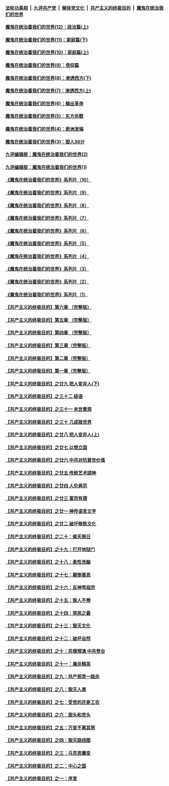 

####  [法轮功真相](../../../../basic/blob/master/README.md?t=09302331) &nbsp;|&nbsp; [九评共产党](../../../../9ping.md/blob/master/README.md?t=09302331) &nbsp;|&nbsp; [解体党文化](../../../../jtdwh.md/blob/master/README.md?t=09302331)  &nbsp;|&nbsp; [共产主义的终极目的](../../../../gczydzjmd.md/blob/master/README.md?t=09302331) &nbsp;|&nbsp; [魔鬼在统治我们的世界](../../../../mgztzwmdsj.md/blob/master/README.md?t=09302331) 

#### [魔鬼在统治着我们的世界(12)：政治篇(上)](../pages/nsc422/n10444576.md?t=09302331) 

#### [魔鬼在统治着我们的世界(11)：家庭篇(下)](../pages/nsc422/n10440961.md?t=09302331) 

#### [魔鬼在统治着我们的世界(10)：家庭篇(上)](../pages/nsc422/n10435448.md?t=09302331) 

#### [魔鬼在统治着我们的世界(9)：信仰篇](../pages/nsc422/n10432159.md?t=09302331) 

#### [魔鬼在统治着我们的世界(8)：渗透西方(下)](../pages/nsc422/n10429603.md?t=09302331) 

#### [魔鬼在统治着我们的世界(7)：渗透西方(上)](../pages/nsc422/n10426013.md?t=09302331) 

#### [魔鬼在统治着我们的世界(6)：输出革命](../pages/nsc422/n10421536.md?t=09302331) 

#### [魔鬼在统治着我们的世界(5)：东方杀戮](../pages/nsc422/n10417707.md?t=09302331) 

#### [魔鬼在统治着我们的世界(4)：欧洲发端](../pages/nsc422/n10414890.md?t=09302331) 

#### [魔鬼在统治着我们的世界(3)：毁人36计](../pages/nsc422/n10411583.md?t=09302331) 

#### [九评编辑部：魔鬼在统治着我们的世界(2)](../pages/nsc422/n10410036.md?t=09302331) 

#### [九评编辑部：魔鬼在统治着我们的世界(1)](../pages/nsc422/n10406825.md?t=09302331) 

#### [《魔鬼在统治着我们的世界》系列片（10）](../pages/nsc422/n12292670.md?t=09302331) 

#### [《魔鬼在统治着我们的世界》系列片（9）](../pages/nsc422/n12290859.md?t=09302331) 

#### [《魔鬼在统治着我们的世界》系列片（8）](../pages/nsc422/n12287445.md?t=09302331) 

#### [《魔鬼在统治着我们的世界》系列片（7）](../pages/nsc422/n12283425.md?t=09302331) 

#### [《魔鬼在统治着我们的世界》系列片（6）](../pages/nsc422/n12282314.md?t=09302331) 

#### [《魔鬼在统治着我们的世界》系列片（5）](../pages/nsc422/n12281419.md?t=09302331) 

#### [《魔鬼在统治着我们的世界》系列片（4）](../pages/nsc422/n12274024.md?t=09302331) 

#### [《魔鬼在统治着我们的世界》系列片（3）](../pages/nsc422/n12271322.md?t=09302331) 

#### [《魔鬼在统治着我们的世界》系列片（2）](../pages/nsc422/n12269049.md?t=09302331) 

#### [《魔鬼在统治着我们的世界》系列片（1）](../pages/nsc422/n12267575.md?t=09302331) 

#### [【共产主义的终极目的】第六章 （完整版）](../pages/nsc422/n11428913.md?t=09302331) 

#### [【共产主义的终极目的】第五章 （完整版）](../pages/nsc422/n11428912.md?t=09302331) 

#### [【共产主义的终极目的】第四章 （完整版）](../pages/nsc422/n11428907.md?t=09302331) 

#### [【共产主义的终极目的】第三章（完整版）](../pages/nsc422/n11428848.md?t=09302331) 

#### [【共产主义的终极目的】第二章（完整版）](../pages/nsc422/n11428831.md?t=09302331) 

#### [【共产主义的终极目的】第一章（完整版）](../pages/nsc422/n11417651.md?t=09302331) 

#### [【共产主义的终极目的】之廿九 把人变非人(下)](../pages/nsc422/n11344140.md?t=09302331) 

#### [【共产主义的终极目的】之三十二 结语](../pages/nsc422/n11360535.md?t=09302331) 

#### [【共产主义的终极目的】之三十一 末世景观](../pages/nsc422/n11351129.md?t=09302331) 

#### [【共产主义的终极目的】之三十 几成狼世界](../pages/nsc422/n11348280.md?t=09302331) 

#### [【共产主义的终极目的】之廿八 把人变非人(上)](../pages/nsc422/n11340492.md?t=09302331) 

#### [【共产主义的终极目的】之廿七 以恨立国](../pages/nsc422/n11336944.md?t=09302331) 

#### [【共产主义的终极目的】之廿六 中共对抗普世价值](../pages/nsc422/n11324785.md?t=09302331) 

#### [【共产主义的终极目的】之廿五 传统艺术颂神](../pages/nsc422/n11296396.md?t=09302331) 

#### [【共产主义的终极目的】之廿四 人伦典范](../pages/nsc422/n11296397.md?t=09302331) 

#### [【共产主义的终极目的】之廿三 富而有德](../pages/nsc422/n11283598.md?t=09302331) 

#### [【共产主义的终极目的】之廿一 神传语言文字](../pages/nsc422/n11263265.md?t=09302331) 

#### [【共产主义的终极目的】之廿二 破坏修炼文化](../pages/nsc422/n11245728.md?t=09302331) 

#### [【共产主义的终极目的】之二十：偷天换日](../pages/nsc422/n11238846.md?t=09302331) 

#### [【共产主义的终极目的】之十九：打开地狱门](../pages/nsc422/n11206376.md?t=09302331) 

#### [【共产主义的终极目的】之十八：柔性洗脑](../pages/nsc422/n11199994.md?t=09302331) 

#### [【共产主义的终极目的】之十七：颠倒善恶](../pages/nsc422/n11179782.md?t=09302331) 

#### [【共产主义的终极目的】之十六：反神骂祖宗](../pages/nsc422/n11166798.md?t=09302331) 

#### [【共产主义的终极目的】之十五：毁人不倦](../pages/nsc422/n11166792.md?t=09302331) 

#### [【共产主义的终极目的】之十四：邪恶之最](../pages/nsc422/n11150249.md?t=09302331) 

#### [【共产主义的终极目的】之十三：毁灭文化](../pages/nsc422/n11135227.md?t=09302331) 

#### [【共产主义的终极目的】之十二：破坏自然](../pages/nsc422/n11135214.md?t=09302331) 

#### [【共产主义的终极目的】之十：苏俄预演 中共登台](../pages/nsc422/n11118424.md?t=09302331) 

#### [【共产主义的终极目的】之十一：屠杀精英](../pages/nsc422/n11118442.md?t=09302331) 

#### [【共产主义的终极目的】之九：共产邪灵一路杀](../pages/nsc422/n11114139.md?t=09302331) 

#### [【共产主义的终极目的】之八：毁灭人类](../pages/nsc422/n11108503.md?t=09302331) 

#### [【共产主义的终极目的】之七：受苦的还是工农](../pages/nsc422/n11101809.md?t=09302331) 

#### [【共产主义的终极目的】之六：甜头和苦头](../pages/nsc422/n11096971.md?t=09302331) 

#### [【共产主义的终极目的】之五：万变不离其邪](../pages/nsc422/n11091285.md?t=09302331) 

#### [【共产主义的终极目的】之四：毁灭路线图](../pages/nsc422/n11086284.md?t=09302331) 

#### [【共产主义的终极目的】之三：马克思魔变](../pages/nsc422/n11061941.md?t=09302331) 

#### [【共产主义的终极目的】之二：中心之国](../pages/nsc422/n11047728.md?t=09302331) 

#### [【共产主义的终极目的】之一：序言](../pages/nsc422/n11086077.md?t=09302331) 

